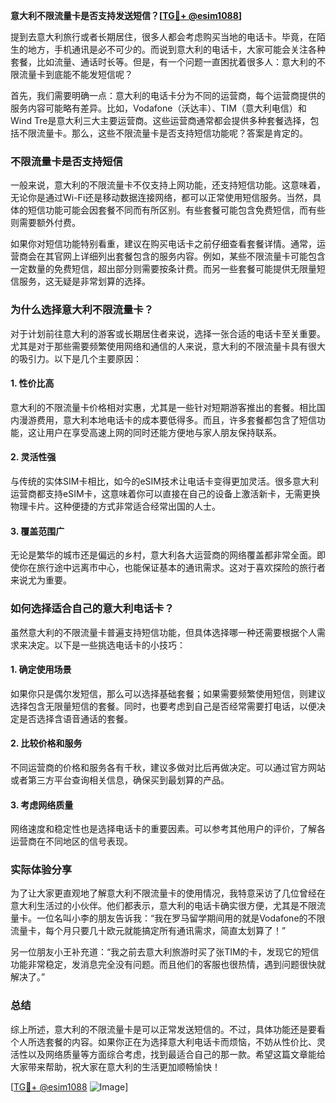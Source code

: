 **意大利不限流量卡是否支持发送短信？[[TG💪+ @esim1088](https://t.me/s/esim1088)]**

提到去意大利旅行或者长期居住，很多人都会考虑购买当地的电话卡。毕竟，在陌生的地方，手机通讯是必不可少的。而说到意大利的电话卡，大家可能会关注各种套餐，比如流量、通话时长等。但是，有一个问题一直困扰着很多人：意大利的不限流量卡到底能不能发短信呢？

首先，我们需要明确一点：意大利的电话卡分为不同的运营商，每个运营商提供的服务内容可能略有差异。比如，Vodafone（沃达丰）、TIM（意大利电信）和Wind Tre是意大利三大主要运营商。这些运营商通常都会提供多种套餐选择，包括不限流量卡。那么，这些不限流量卡是否支持短信功能呢？答案是肯定的。

### 不限流量卡是否支持短信

一般来说，意大利的不限流量卡不仅支持上网功能，还支持短信功能。这意味着，无论你是通过Wi-Fi还是移动数据连接网络，都可以正常使用短信服务。当然，具体的短信功能可能会因套餐不同而有所区别。有些套餐可能包含免费短信，而有些则需要额外付费。

如果你对短信功能特别看重，建议在购买电话卡之前仔细查看套餐详情。通常，运营商会在其官网上详细列出套餐包含的服务内容。例如，某些不限流量卡可能包含一定数量的免费短信，超出部分则需要按条计费。而另一些套餐可能提供无限量短信服务，这无疑是非常划算的选择。

### 为什么选择意大利不限流量卡？

对于计划前往意大利的游客或长期居住者来说，选择一张合适的电话卡至关重要。尤其是对于那些需要频繁使用网络和通信的人来说，意大利的不限流量卡具有很大的吸引力。以下是几个主要原因：

#### 1. **性价比高**
意大利的不限流量卡价格相对实惠，尤其是一些针对短期游客推出的套餐。相比国内漫游费用，意大利本地电话卡的成本要低得多。而且，许多套餐都包含了短信功能，这让用户在享受高速上网的同时还能方便地与家人朋友保持联系。

#### 2. **灵活性强**
与传统的实体SIM卡相比，如今的eSIM技术让电话卡变得更加灵活。很多意大利运营商都支持eSIM卡，这意味着你可以直接在自己的设备上激活新卡，无需更换物理卡片。这种便捷的方式非常适合经常出国的人士。

#### 3. **覆盖范围广**
无论是繁华的城市还是偏远的乡村，意大利各大运营商的网络覆盖都非常全面。即使你在旅行途中远离市中心，也能保证基本的通讯需求。这对于喜欢探险的旅行者来说尤为重要。

### 如何选择适合自己的意大利电话卡？

虽然意大利的不限流量卡普遍支持短信功能，但具体选择哪一种还需要根据个人需求来决定。以下是一些挑选电话卡的小技巧：

#### 1. **确定使用场景**
如果你只是偶尔发短信，那么可以选择基础套餐；如果需要频繁使用短信，则建议选择包含无限量短信的套餐。同时，也要考虑到自己是否经常需要打电话，以便决定是否选择含语音通话的套餐。

#### 2. **比较价格和服务**
不同运营商的价格和服务各有千秋，建议多做对比后再做决定。可以通过官方网站或者第三方平台查询相关信息，确保买到最划算的产品。

#### 3. **考虑网络质量**
网络速度和稳定性也是选择电话卡的重要因素。可以参考其他用户的评价，了解各运营商在不同地区的信号表现。

### 实际体验分享

为了让大家更直观地了解意大利不限流量卡的使用情况，我特意采访了几位曾经在意大利生活过的小伙伴。他们都表示，意大利的电话卡确实很方便，尤其是不限流量卡。一位名叫小李的朋友告诉我：“我在罗马留学期间用的就是Vodafone的不限流量卡，每个月只要几十欧元就能搞定所有通讯需求，简直太划算了！”

另一位朋友小王补充道：“我之前去意大利旅游时买了张TIM的卡，发现它的短信功能非常稳定，发消息完全没有问题。而且他们的客服也很热情，遇到问题很快就解决了。”

### 总结

综上所述，意大利的不限流量卡是可以正常发送短信的。不过，具体功能还是要看个人所选套餐的内容。如果你正在为选择意大利电话卡而烦恼，不妨从性价比、灵活性以及网络质量等方面综合考虑，找到最适合自己的那一款。希望这篇文章能给大家带来帮助，祝大家在意大利的生活更加顺畅愉快！

[[TG💪+ @esim1088](https://t.me/s/esim1088) ![Image](https://i.postimg.cc/4NQfJmqS/Snipaste-2025-05-13-00-14-12.png)]